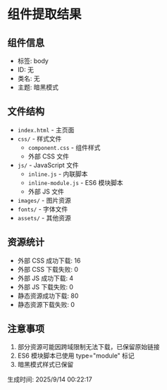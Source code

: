 # 组件提取结果

## 组件信息
- 标签: body
- ID: 无
- 类名: 无
- 主题: 暗黑模式

## 文件结构
- `index.html` - 主页面
- `css/` - 样式文件
  - `component.css` - 组件样式
  - 外部 CSS 文件
- `js/` - JavaScript 文件
  - `inline.js` - 内联脚本
  - `inline-module.js` - ES6 模块脚本
  - 外部 JS 文件
- `images/` - 图片资源
- `fonts/` - 字体文件
- `assets/` - 其他资源

## 资源统计
- 外部 CSS 成功下载: 16
- 外部 CSS 下载失败: 0
- 外部 JS 成功下载: 4
- 外部 JS 下载失败: 0
- 静态资源成功下载: 80
- 静态资源下载失败: 0

## 注意事项
1. 部分资源可能因跨域限制无法下载，已保留原始链接
2. ES6 模块脚本已使用 type="module" 标记
3. 暗黑模式样式已保留

生成时间: 2025/9/14 00:22:17
